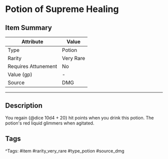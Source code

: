 # Potion of Supreme Healing

## Item Summary

| Attribute            | Value                        |
|----------------------|------------------------------|
| Type                 | Potion |
| Rarity               | Very Rare             |
| Requires Attunement  | No                |
| Value (gp)           | -    |
| Source               | DMG |

---

## Description

You regain {@dice 10d4 + 20} hit points when you drink this potion. The potion's red liquid glimmers when agitated.

## Tags

^Tags: #item #rarity_very_rare #type_potion #source_dmg
